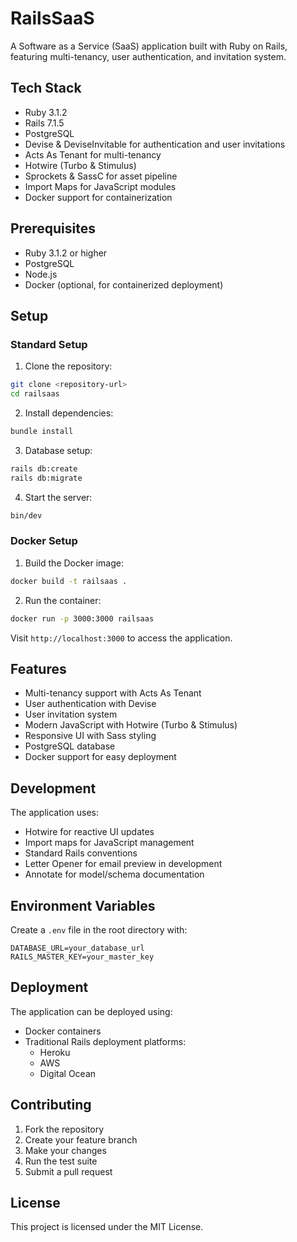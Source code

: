 # RailsSaaS

A Software as a Service (SaaS) application built with Ruby on Rails, featuring multi-tenancy, user authentication, and invitation system.

## Tech Stack

* Ruby 3.1.2
* Rails 7.1.5
* PostgreSQL
* Devise & DeviseInvitable for authentication and user invitations
* Acts As Tenant for multi-tenancy
* Hotwire (Turbo & Stimulus)
* Sprockets & SassC for asset pipeline
* Import Maps for JavaScript modules
* Docker support for containerization

## Prerequisites

* Ruby 3.1.2 or higher
* PostgreSQL
* Node.js
* Docker (optional, for containerized deployment)

## Setup

### Standard Setup

1. Clone the repository:
```bash
git clone <repository-url>
cd railsaas
```

2. Install dependencies:
```bash
bundle install
```

3. Database setup:
```bash
rails db:create
rails db:migrate
```

4. Start the server:
```bash
bin/dev
```

### Docker Setup

1. Build the Docker image:
```bash
docker build -t railsaas .
```

2. Run the container:
```bash
docker run -p 3000:3000 railsaas
```

Visit `http://localhost:3000` to access the application.

## Features

* Multi-tenancy support with Acts As Tenant
* User authentication with Devise
* User invitation system
* Modern JavaScript with Hotwire (Turbo & Stimulus)
* Responsive UI with Sass styling
* PostgreSQL database
* Docker support for easy deployment

## Development

The application uses:
* Hotwire for reactive UI updates
* Import maps for JavaScript management
* Standard Rails conventions
* Letter Opener for email preview in development
* Annotate for model/schema documentation

## Environment Variables

Create a `.env` file in the root directory with:

```
DATABASE_URL=your_database_url
RAILS_MASTER_KEY=your_master_key
```

## Deployment

The application can be deployed using:
* Docker containers
* Traditional Rails deployment platforms:
  * Heroku
  * AWS
  * Digital Ocean

## Contributing

1. Fork the repository
2. Create your feature branch
3. Make your changes
4. Run the test suite
5. Submit a pull request

## License

This project is licensed under the MIT License.
